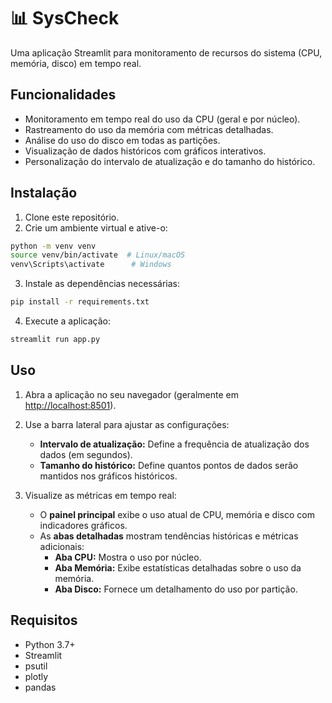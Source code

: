 # **📊 SysCheck**  

Uma aplicação Streamlit para monitoramento de recursos do sistema (CPU, memória, disco) em tempo real.  

## **Funcionalidades**  

- Monitoramento em tempo real do uso da CPU (geral e por núcleo).  
- Rastreamento do uso da memória com métricas detalhadas.  
- Análise do uso do disco em todas as partições.  
- Visualização de dados históricos com gráficos interativos.  
- Personalização do intervalo de atualização e do tamanho do histórico.  

## **Instalação**  

1. Clone este repositório.  
2. Crie um ambiente virtual e ative-o:  

```bash
python -m venv venv
source venv/bin/activate  # Linux/macOS
venv\Scripts\activate      # Windows
```  

3. Instale as dependências necessárias:  

```bash
pip install -r requirements.txt
```  

4. Execute a aplicação:  

```bash
streamlit run app.py
```  

## **Uso**  

1. Abra a aplicação no seu navegador (geralmente em [http://localhost:8501](http://localhost:8501)).  
2. Use a barra lateral para ajustar as configurações:  
   - **Intervalo de atualização:** Define a frequência de atualização dos dados (em segundos).  
   - **Tamanho do histórico:** Define quantos pontos de dados serão mantidos nos gráficos históricos.  

3. Visualize as métricas em tempo real:  
   - O **painel principal** exibe o uso atual de CPU, memória e disco com indicadores gráficos.  
   - As **abas detalhadas** mostram tendências históricas e métricas adicionais:  
     - **Aba CPU:** Mostra o uso por núcleo.  
     - **Aba Memória:** Exibe estatísticas detalhadas sobre o uso da memória.  
     - **Aba Disco:** Fornece um detalhamento do uso por partição.  

## **Requisitos**  

- Python 3.7+  
- Streamlit  
- psutil  
- plotly  
- pandas  
